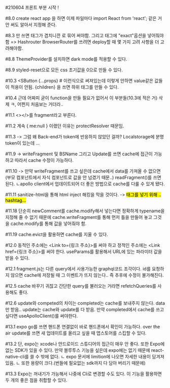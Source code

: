 #210604 프론트 부분 시작 !


#8.0 create react app 을 하면 이제 파일마다 import React from 'react'; 같은 거 안 써도 알아서 지정해 준다. 

#8.3 <Route>만 쓰면 태그가 겹치니깐 <switch>로 묶어 써야함.
    그리고 <Route>태그에 "exact"옵션을 넣어줘야함 => Hashrouter 
    BrowserRouter를 쓰려면 deploy할 때 몇 가지 고려 사항을 더 고려해야함.

#8.8 ThemeProvider를 설치하면 dark mode를 적용할 수 있다.

#8.9 styled-reset으로 모든 css 초기값을 0으로 만들 수 있다.

#10.3 <SButton {...props} # 이런식으로 써져있는데 이렇게 안하면 value같은 값들이 적용이 안됨.
      {children} 을 쓰면 하위 태그를 만들 수 있다.

#10.4 근데 어짜피 굳이 function을 만들 필요가 없어서 이 부분들(10.3에 적은 거) 삭제 ㅋ, 어쩐지 처음보는 거더라.. 

#11.1 <></>를 fragment라고 부른다. 

#11.2 계속 { me:null } 이랬던 이유는 protectResolver 때문임. 
     
#11.3 -> 그럼 왜 Back-end가 token에 반응하지 않았던 걸까?  Localstorage에 분명 token이 있는데 ... 

#11.9 -> writeFragment 및 BSName 그리고 Update를 쓰면 cache에 접근이 가능하고 따라서 cache 수정이 가능하다.

#11.10 -> 만약 writeFragment를 쓰고 싶은데 cache에서 data를 가져올 수 없으면 (부모 컴포넌트에서 자식 컴포넌트로 값을 안 넘겼기 때문..) readFragment()를 쓰면 된다. 
          ㄴapollo client에서 업데이트되어 더 좋은 방법으로 cache를 다룰 수 있게 됐다.

#11.11 sanitize-html을 통해 html inject 해킹을 막을 것이다. -> <Mark>태그를 넣기 위해 .. hashtag...

#11.18 단순히 newComment를 cache.modify해서 넣는다면 정확하게 typename을 지정해 줄 수 없기 때문에 
       cache.writeFragment를 통해 먼저 틀을 만들어 놓고 그것을 cache.modify를 통해 값을 넣어줘야 함. 

#11.19 cache.evict을 활용하면 cache를 지울 수 있다. 

#12.0 동적인 주소에는 <Link to={링크 주소}>를 써야 하고 정적인 주소에는 <Link href={링크 주소}>를 써야 한다. 
      useParams를 활용해서 URL에 있는 파라미터 값을 받을 수 있다. 

#12.1 fragment.js는 다른 query에서 사용가능한 graphql코드 조각이다. 
    id를 요청하지 않으면 cache에 저장될 때 그 이벤트가 뜨지 않는다.. 즉 추후에 수정이 불가해진다. 

#12.5 cache 바꾸기 귀찮고 간단한 query를 불러오는 거라면 refetchQueries를 사용해도 좋다. 

#12.6 update와 competed의 차이는 completed는 cache를 보내주지 않는다. data만 받음.. update는 cache와 update를 다 받음. 만약 completed에서 cache를 쓰고 싶다면 
      useApolloClient()를 써야한다. 


#13.1 expo go를 쓰면 핸드폰 연결없이 바로 핸드폰에서 확인이 가능하다. over the air update를 쓰면 새 업데이트를 올리고 싶을 때 앱스토어를 스킵할 수 있다. 

#13.2 단, expo는 xcode나 안드로이드 스튜디어의 접근이 매우 안 좋다. 또한 Expo에 없는 SDK가 있을 수 있다. 만약 블루투스 기능을 싶은데 expo에는 없기 때문에 react-native-cli를 쓸 수 밖에 없다. 
      ㄴ expo 문서에 limition에 나오면 자세한 내용이 담겨져 있음. 
      ㄴ 또한 용량이 크다.(번들에 필요없는 sdk까지 다 담아 버리기 때문에)

#13.3 Expo는 꺼내기가 가능해서 나중에 Cli로 변경할 수도 있다. 이 기능을 활용하면 두 개의 좋은 점을 취합할 수 있다. 
